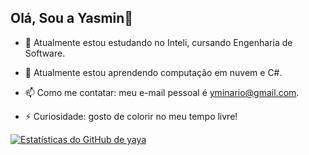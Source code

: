 ## Olá, Sou a Yasmin👋

- 🔭 Atualmente estou estudando no Inteli, cursando Engenharia de Software.

- 🌱 Atualmente estou aprendendo computação em nuvem e C#.

- 📫 Como me contatar: meu e-mail pessoal é yminario@gmail.com.

- ⚡ Curiosidade: gosto de colorir no meu tempo livre!

<a href="https://github.com/yasminminario">
  <img src="https://github-readme-stats-r7r3p90jm-yasminminarios-projects.vercel.app/api?username=yasminminario" alt="Estatísticas do GitHub de yaya">
</a>
